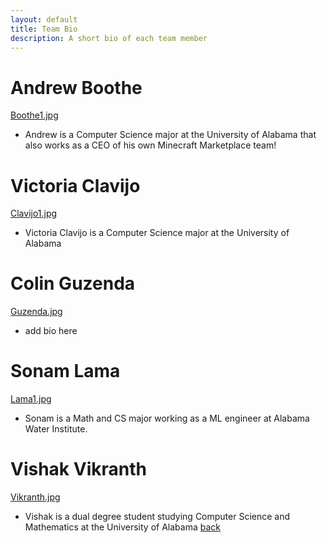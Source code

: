 ```yaml
---
layout: default
title: Team Bio
description: A short bio of each team member
---
```

# Andrew Boothe
[Boothe1.jpg](./assets/Boothe1.jpg)
- Andrew is a Computer Science major at the University of Alabama that also works as a CEO of his own Minecraft Marketplace team!
# Victoria Clavijo
[Clavijo1.jpg](./assets/Clavijo.jpg)
- Victoria Clavijo is a Computer Science major at the University of Alabama
# Colin Guzenda
[Guzenda.jpg](./assets/Guzenda.jpg)
- add bio here
# Sonam Lama
[Lama1.jpg](./assets/Lama1.jpg)
- Sonam is a Math and CS major working as a ML engineer at Alabama Water Institute.
# Vishak Vikranth
[Vikranth.jpg](./assets/Vikranth.jpg)
- Vishak is a dual degree student studying Computer Science and Mathematics at the University of Alabama
[back](./)
